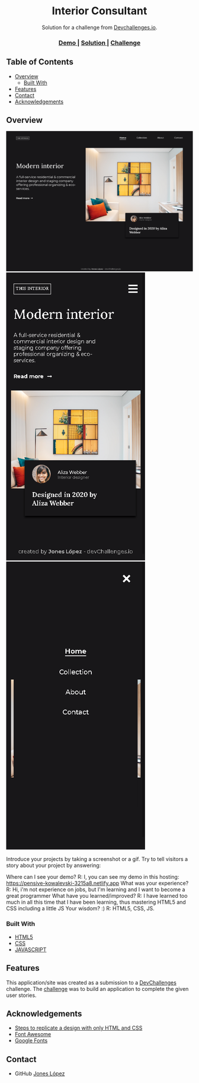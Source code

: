 <!-- Please update value in the {}  -->

<h1 align="center">Interior Consultant</h1>

<div align="center">
   Solution for a challenge from  <a href="http://devchallenges.io" target="_blank">Devchallenges.io</a>.
</div>

<div align="center">
  <h3>
    <a href="https://pensive-kowalevski-3215a8.netlify.app">
      Demo
    </a>
    <span> | </span>
    <a href="https://{your-url-to-the-solution}">
      Solution
    </a>
    <span> | </span>
    <a href="https://devchallenges.io/challenges/Jymh2b2FyebRTUljkNcb">
      Challenge
    </a>
  </h3>
</div>

<!-- TABLE OF CONTENTS -->

## Table of Contents

- [Overview](#overview)
  - [Built With](#built-with)
- [Features](#features)
- [Contact](#contact)
- [Acknowledgements](#acknowledgements)

<!-- OVERVIEW -->

## Overview
![screenshot](https://github.com/jJaguer/Interior-Consultant-Practice-/blob/main/Interior%20Consultant.png)
![screenshot](https://github.com/jJaguer/Interior-Consultant-Practice-/blob/main/Interior%20Consultant%20Responsive.png)
![screenshot](https://github.com/jJaguer/Interior-Consultant-Practice-/blob/main/Interior%20Consultant%20Responsive%20Menu.png)

Introduce your projects by taking a screenshot or a gif. Try to tell visitors a story about your project by answering:

Where can I see your demo?
R: I, you can see my demo in this hosting: https://pensive-kowalevski-3215a8.netlify.app
What was your experience?
R: Hi, i'm not experience on jobs, but I'm learning and I want to become a great programmer
What have you learned/improved?
R: I have learned too much in all this time that I have been learning, thus mastering HTML5 and CSS including a little JS
Your wisdom? :)
R: HTML5, CSS, JS.

### Built With

<!-- This section should list any major frameworks that you built your project using. Here are a few examples.-->

- [HTML5](https://reactjs.org/)
- [CSS](https://vuejs.org/)
- [JAVASCRIPT](https://tailwindcss.com/)

## Features

<!-- List the features of your application or follow the template. Don't share the figma file here :) -->

This application/site was created as a submission to a [DevChallenges](https://devchallenges.io/challenges) challenge. The [challenge](https://devchallenges.io/challenges/Jymh2b2FyebRTUljkNcb) was to build an application to complete the given user stories.

## Acknowledgements

<!-- This section should list any articles or add-ons/plugins that helps you to complete the project. This is optional but it will help you in the future. For exmpale -->

- [Steps to replicate a design with only HTML and CSS](https://devchallenges-blogs.web.app/how-to-replicate-design/)
- [Font Awesome](https://fontawesome.com/)
- [Google Fonts](https://fonts.google.com)

## Contact
- GitHub [Jones López](https://github.com/jJaguer)
